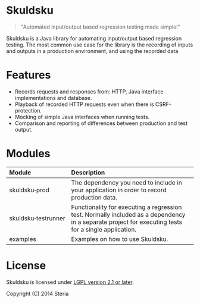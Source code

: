 Skuldsku
========

> "Automated input/output based regression testing made simple!"

Skuldsku is a Java library for automating input/output based regression testing. The most common use case for the library is the recording of inputs and outputs in a production environment, and using the recorded data

# Features
* Records requests and responses from: HTTP, Java interface implementations and database.
* Playback of recorded HTTP requests even when there is CSRF-protection.
* Mocking of simple Java interfaces when running tests.
* Comparison and reporting of differences between production and test output.

# Modules
|Module                   |Description|
|:------------------------|:----------|
|skuldsku&#8209;prod      |The dependency you need to include in your application in order to record production data.|
|skuldsku&#8209;testrunner|Functionality for executing a regression test. Normally included as a dependency in a separate project for executing tests for a single application.|
|examples                 |Examples on how to use Skuldsku.|



# License
Skuldsku is licensed under [LGPL version 2.1 or later](LICENSE.txt).

Copyright (C) 2014 Steria
